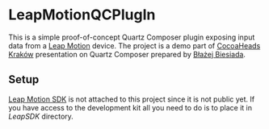 # LeapMotionQCPlugIn

This is a simple proof-of-concept Quartz Composer plugin exposing input data from a [Leap Motion](https://leapmotion.com/) device. The project is a demo part of [CocoaHeads Kraków](http://meetup.com/CocoaHeads-Krakow/) presentation on Quartz Composer prepared by [Błażej Biesiada](https://twitter.com/_bejo).

## Setup

[Leap Motion SDK](http://developer.leapmotion.com/) is not attached to this project since it is not public yet. If you have access to the development kit all you need to do is to place it in _LeapSDK_ directory.
